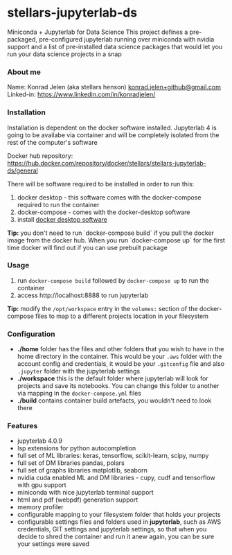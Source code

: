 # stellars-jupyterlab-ds
Miniconda + Jupyterlab for Data Science
This project defines a pre-packaged, pre-configured jupyterlab running over miniconda with nvidia support and 
a list of pre-installed data science packages that would let you run your data science projects in a snap

### About me
Name: Konrad Jelen (aka stellars henson) <konrad.jelen+github@gmail.com>  
Linked-in: https://www.linkedin.com/in/konradjelen/

### Installation

Installation is dependent on the docker software installed.
Jupyterlab 4 is going to be availabe via container and will
be completely isolated from the rest of the computer's software

Docker hub repository: https://hub.docker.com/repository/docker/stellars/stellars-jupyterlab-ds/general

There will be software required to be installed in order to run this:

1. docker desktop - this software comes with the docker-compose required to run the container
2. docker-compose - comes with the docker-desktop software
3. install [docker desktop software](https://www.docker.com/products/docker-desktop/)

<div class="alert alert-block alert-info">
<b>Tip:</b> you don't need to run `docker-compose build` if you pull the docker image from the docker hub. 
  When you run `docker-compose up` for the first time docker will find out if you can use prebuilt package
</div>

### Usage

1. run `docker-compose build` followed by `docker-compose up` to run the container
2. access http://localhost:8888 to run jupyterlab

**Tip:** modify the `/opt/workspace` entry in the `volumes:` section of the
docker-compose files to map to a different projects location in your filesystem

### Configuration

- **./home** folder has the files and other folders that you wish to have in the home directory in the container. This would be your `.aws` folder with the account config and credentials, it would be your `.gitconfig` file and also `.jupyter` folder with the jupyterlab settings
- **./workspace** this is the default folder where jupyterlab will look for projects and save its notebooks. You can change this folder to another via mapping in the `docker-compose.yml` files 
- **./build** contains container build artefacts, you wouldn't need to look there


### Features
* jupyterlab 4.0.9
* lsp extensions for python autocompletion
* full set of ML libraries: keras, tensorflow, scikit-learn, scipy, numpy
* full set of DM libraries pandas, polars
* full set of graphs libraries matplotlib, seaborn
* nvidia cuda enabled ML and DM libraries - cupy, cudf and tensorflow with gpu support
* miniconda with nice jupyterlab terminal support
* html and pdf (webpdf) generation support
* memory profiler
* configurable mapping to your filesystem folder that holds your projects
* configurable settings files and folders used in __jupyterlab__, such as AWS credentials, GIT settings and jupyterlab settings, so that when you decide to shred the container and run it anew again, you can be sure your settings were saved

